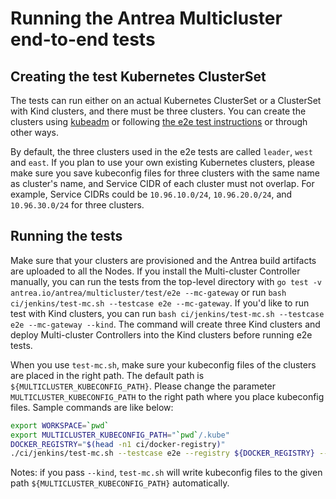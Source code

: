 # Running the Antrea Multicluster end-to-end tests

## Creating the test Kubernetes ClusterSet

The tests can run either on an actual Kubernetes ClusterSet or a ClusterSet with
Kind clusters, and there must be three clusters. You can create the clusters
using [kubeadm](https://kubernetes.io/docs/setup/production-environment/tools/kubeadm/create-cluster-kubeadm)
or following [the e2e test instructions](https://github.com/antrea-io/antrea/blob/main/test/e2e/README.md)
or through other ways.

By default, the three clusters used in the e2e tests are called `leader`, `west`
and `east`. If you plan to use your own existing Kubernetes clusters, please make
sure you save kubeconfig files for three clusters with the same name as cluster's
name, and Service CIDR of each cluster must not overlap. For example, Service
CIDRs could be `10.96.10.0/24`, `10.96.20.0/24`, and `10.96.30.0/24` for three clusters.

## Running the tests

Make sure that your clusters are provisioned and the Antrea build artifacts are
uploaded to all the Nodes. If you install the Multi-cluster Controller manually,
you can run the tests from the top-level directory with `go test -v antrea.io/antrea/multicluster/test/e2e --mc-gateway`
or run `bash ci/jenkins/test-mc.sh --testcase e2e --mc-gateway`. If you'd like
to run test with Kind clusters, you can run `bash ci/jenkins/test-mc.sh --testcase e2e --mc-gateway --kind`.
The command will create three Kind clusters and deploy Multi-cluster Controllers
into the Kind clusters before running e2e tests.

When you use `test-mc.sh`, make sure your kubeconfig files of the clusters are placed
in the right path. The default path is `${MULTICLUSTER_KUBECONFIG_PATH}`. Please
change the parameter `MULTICLUSTER_KUBECONFIG_PATH` to the right path where you place
kubeconfig files. Sample commands are like below:

```bash
export WORKSPACE=`pwd`
export MULTICLUSTER_KUBECONFIG_PATH="`pwd`/.kube"
DOCKER_REGISTRY="$(head -n1 ci/docker-registry)"
./ci/jenkins/test-mc.sh --testcase e2e --registry ${DOCKER_REGISTRY} --mc-gateway [--kind]
```

Notes: if you pass `--kind`, `test-mc.sh` will write kubeconfig files to the given path
`${MULTICLUSTER_KUBECONFIG_PATH}` automatically.

